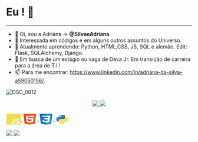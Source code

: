 # Eu ! :cowboy_hat_face:
---


- 👋 Oi, sou a Adriana -> **__@SilvaeAdriana__**
- 👀 Interessada em códigos e em alguns outros assuntos do Universo.
- 🌱 Atualmente aprendendo: Python, HTML,CSS, JS, SQL e alemão. Edit: Flask, SQLAlchemy, Django.
- 💞️ Em busca de um estágio ou vaga de Deva Jr. Em transição de carreira para a área de T.I.!
- 📫 Para me encontrar: https://www.linkedin.com/in/adriana-da-silva-a59050156/.

![DSC_0812](https://user-images.githubusercontent.com/75712203/156068811-a5817682-127f-41ec-b3b5-9868578f9889.jpg)

<!---
SilvaeAdriana/SilvaeAdriana is a ✨ special ✨ repository because its `README.md` (this file) appears on your GitHub profile.
You can click the Preview link to take a look at your changes.
--->

<div align="center">
  <a href="https://github.com/SilvaeAdriana">
  <img height="180em" src="https://github-readme-stats.vercel.app/api?username=SilvaeAdriana&show_icons=true&theme=dracula&include_all_commits=true&count_private=true"/>
  <img height="180em" src="https://github-readme-stats.vercel.app/api/top-langs/?username=SilvaeAdriana&layout=compact&langs_count=7&theme=dracula"/>
</div>
<div style="display: inline_block"><br>
  <img align="center" alt="Rafa-Js" height="30" width="40" src="https://raw.githubusercontent.com/devicons/devicon/master/icons/javascript/javascript-plain.svg">
  <img align="center" alt="Rafa-HTML" height="30" width="40" src="https://raw.githubusercontent.com/devicons/devicon/master/icons/html5/html5-original.svg">
  <img align="center" alt="Rafa-CSS" height="30" width="40" src="https://raw.githubusercontent.com/devicons/devicon/master/icons/css3/css3-original.svg">
  <img align="center" alt="Rafa-Python" height="30" width="40" src="https://raw.githubusercontent.com/devicons/devicon/master/icons/python/python-original.svg">

</div>
  

 
<div> 

  <a href = "mailto:didix82@gmail.com"><img src="https://img.shields.io/badge/-Gmail-%23333?style=for-the-badge&logo=gmail&logoColor=white" target="_blank"></a>
  <a href= "https://www.linkedin.com/in/adriana-da-silva-a59050156/" target="_blank"><img src="https://img.shields.io/badge/-LinkedIn-%230077B5?style=for-the-badge&logo=linkedin&logoColor=white" target="_blank"></a> 
 
 
 
</div>
